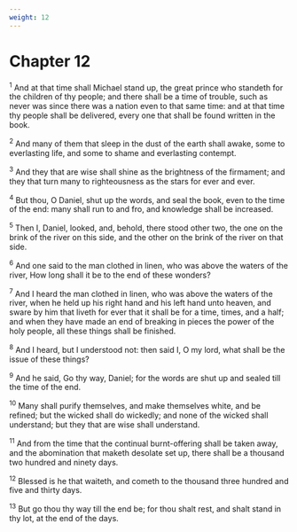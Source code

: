 ```yaml
---
weight: 12
---
```


# Chapter 12

<sup>1</sup> And at that time shall Michael stand up, the great prince who standeth for the children of thy people; and there shall be a time of trouble, such as never was since there was a nation even to that same time: and at that time thy people shall be delivered, every one that shall be found written in the book. 

<sup>2</sup> And many of them that sleep in the dust of the earth shall awake, some to everlasting life, and some to shame and everlasting contempt. 

<sup>3</sup> And they that are wise shall shine as the brightness of the firmament; and they that turn many to righteousness as the stars for ever and ever. 

<sup>4</sup> But thou, O Daniel, shut up the words, and seal the book, even to the time of the end: many shall run to and fro, and knowledge shall be increased. 

<sup>5</sup> Then I, Daniel, looked, and, behold, there stood other two, the one on the brink of the river on this side, and the other on the brink of the river on that side. 

<sup>6</sup> And one said to the man clothed in linen, who was above the waters of the river, How long shall it be to the end of these wonders? 

<sup>7</sup> And I heard the man clothed in linen, who was above the waters of the river, when he held up his right hand and his left hand unto heaven, and sware by him that liveth for ever that it shall be for a time, times, and a half; and when they have made an end of breaking in pieces the power of the holy people, all these things shall be finished. 

<sup>8</sup> And I heard, but I understood not: then said I, O my lord, what shall be the issue of these things? 

<sup>9</sup> And he said, Go thy way, Daniel; for the words are shut up and sealed till the time of the end. 

<sup>10</sup> Many shall purify themselves, and make themselves white, and be refined; but the wicked shall do wickedly; and none of the wicked shall understand; but they that are wise shall understand. 

<sup>11</sup> And from the time that the continual burnt-offering shall be taken away, and the abomination that maketh desolate set up, there shall be a thousand two hundred and ninety days. 

<sup>12</sup> Blessed is he that waiteth, and cometh to the thousand three hundred and five and thirty days. 

<sup>13</sup> But go thou thy way till the end be; for thou shalt rest, and shalt stand in thy lot, at the end of the days. 

